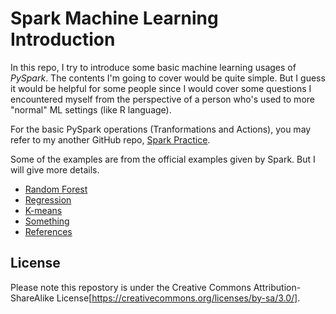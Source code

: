 # Spark Machine Learning Introduction

In this repo, I try to introduce some basic machine learning usages of *PySpark*. The contents I'm going to cover would be quite simple. But I guess it would be helpful for some people since I would cover some questions I encountered myself from the perspective of a person who's used to more "normal" ML settings (like R language). 

For the basic PySpark operations (Tranformations and Actions), you may refer to my another GitHub repo, [Spark Practice](https://github.com/XD-DENG/Spark-practice).

Some of the examples are from the official examples given by Spark. But I will give more details.

- [Random Forest](https://github.com/XD-DENG/Spark-ML-Intro/tree/master/chapters/random_forest.md)
- [Regression](https://github.com/XD-DENG/Spark-ML-Intro/tree/master/chapters/regression.md)
- [K-means](https://github.com/XD-DENG/Spark-ML-Intro/tree/master/chapters/k_means.md)
- [Something](://github.com/XD-DENG/Spark-ML-Intro)
- [References](https://github.com/XD-DENG/Spark-ML-Intro/tree/master/chapters/references.md)

## License
Please note this repostory is under the Creative Commons Attribution-ShareAlike License[https://creativecommons.org/licenses/by-sa/3.0/].
